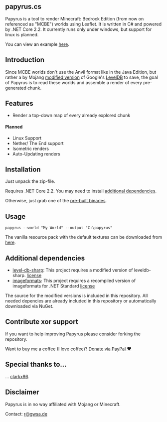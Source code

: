 ## papyrus.cs
Papyrus is a tool to render Minecraft: Bedrock Edition (from now on referenced as "MCBE") worlds using Leaflet. It is written in C# and powered by .NET Core 2.2.
It currently runs only under windows, but support for linux is planned.

You can view an example [here](http://gwsa.de/minecraft/map.html).

## Introduction
Since MCBE worlds don't use the Anvil format like in the Java Edition, but rather a by Mojang [modified version](https://github.com/Mojang/leveldb-mcpe) of Google's [LevelDB](http://leveldb.org/) to save, the goal of Papyrus is to read these worlds and assemble a render of every pre-generated chunk.

## Features
- Render a top-down map of every already explored chunk
#### Planned
- Linux Support
- Nether/ The End support
- Isometric renders
- Auto-Updating renders

## Installation
Just unpack the zip-file.

Requires .NET Core 2.2. You may need to install [additional dependencies](https://github.com/mjungnickel18/papyruscs#additional-dependencies).

Otherwise, just grab one of the [pre-built binaries](https://github.com/clarkx86/papyruscs/releases).

## Usage
```papyrus --world "My World" --output "C:\papyrus"```

The vanilla resource pack with the default textures can be downloaded from [here](https://aka.ms/resourcepacktemplate).

## Additional dependencies
- [level-db-sharp](https://github.com/meebey/leveldb-sharp): This project requires a modified version of leveldb-sharp. [license](https://github.com/mjungnickel18/papyruscs/blob/master/leveldb-sharp-std/license.md)
- [imageformats](https://github.com/dbrant/imageformats): This project requires a recompiled version of imageformats for .NET Standard
[license](https://github.com/mjungnickel18/papyruscs/blob/master/imageformats-std/license.md)

The source for the modified versions is included in this repository.
All needed depencies are already included in this repository or automatically downloaded via NuGet.

## Contribute xor support
If you want to help improving Papyrus please consider forking the repository.

Want to buy me a coffee (I love coffee)? [Donate via PayPal ♥](https://paypal.me/mjungnickelpapyruscs)

## Special thanks to...
... [clarkx86](https://github.com/clarkx86).

## Disclaimer
Papyrus is in no way affiliated with Mojang or Minecraft.

Contact: [r@gwsa.de](mailto:r@gwsa.de?subject=GitHub%20Papyrus)
